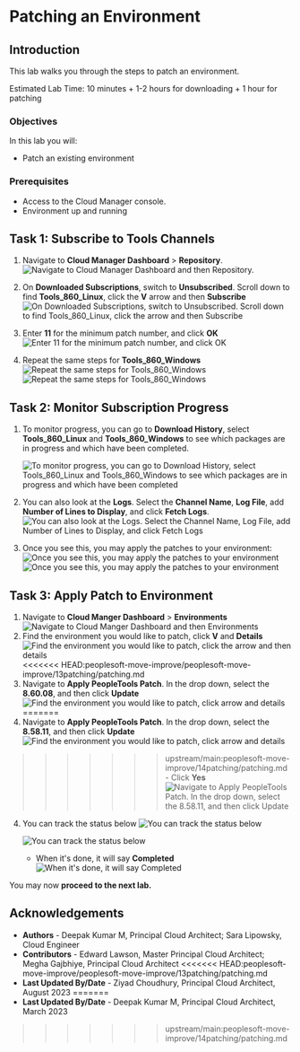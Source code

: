 # Patching an Environment

## Introduction
This lab walks you through the steps to patch an environment.

Estimated Lab Time: 10 minutes + 1-2 hours for downloading + 1 hour for patching

### Objectives
In this lab you will:
* Patch an existing environment

### Prerequisites
- Access to the Cloud Manager console.
- Environment up and running

## Task 1: Subscribe to Tools Channels

1.  Navigate to **Cloud Manager Dashboard** > **Repository**. 
    ![Navigate to Cloud Manager Dashboard and then Repository.](./images/repo.png "")

2.  On **Downloaded Subscriptions**, switch to **Unsubscribed**. Scroll down to find **Tools\_860\_Linux**, click the **V** arrow and then **Subscribe**
    ![On Downloaded Subscriptions, switch to Unsubscribed. Scroll down to find Tools_860_Linux, click the arrow and then Subscribe](./images/linsubscribe.png "")


3. Enter **11** for the minimum patch number, and click **OK**
    ![Enter 11 for the minimum patch number, and click OK](./images/linpatchnum.png "")

4. Repeat the same steps for **Tools\_860\_Windows**
    ![Repeat the same steps for Tools_860_Windows](./images/winsubscribe.png "")
    ![Repeat the same steps for Tools_860_Windows](./images/winpatchnum.png "")

## Task 2: Monitor Subscription Progress

1. To monitor progress, you can go to **Download History**, select **Tools\_860\_Linux** and **Tools\_860\_Windows** to see which packages are in progress and which have been completed.

    ![To monitor progress, you can go to Download History, select Tools_860_Linux and Tools_860_Windows to see which packages are in progress and which have been completed](./images/patchlist.png "")
2. You can also look at the **Logs**. Select the **Channel Name**, **Log File**, add **Number of Lines to Display**, and click **Fetch Logs**.
    ![You can also look at the Logs. Select the Channel Name, Log File, add Number of Lines to Display, and click Fetch Logs](./images/logs.png "")

3. Once you see this, you may apply the patches to your environment:
    ![Once you see this, you may apply the patches to your environment](./images/860Linuxdone.png "")
    ![Once you see this, you may apply the patches to your environment](./images/860Windowsdone.png "")
## Task 3: Apply Patch to Environment

1. Navigate to **Cloud Manger Dashboard** > **Environments**
    ![Navigate to Cloud Manger Dashboard and then Environments](./images/env.png "")
2. Find the environment you would like to patch, click **V** and **Details**
    ![Find the environment you would like to patch, click the arrow and then details](./images/details.png "")
<<<<<<< HEAD:peoplesoft-move-improve/peoplesoft-move-improve/13patching/patching.md
3. Navigate to **Apply PeopleTools Patch**. In the drop down, select the **8.60.08**, and then click **Update**
    ![Find the environment you would like to patch, click arrow and details](./images/patch60.png.png "")
=======
3. Navigate to **Apply PeopleTools Patch**. In the drop down, select the **8.58.11**, and then click **Update**
    ![Find the environment you would like to patch, click arrow and details](./images/patch58.png "")
>>>>>>> upstream/main:peoplesoft-move-improve/14patching/patching.md
    - Click **Yes**
    ![Navigate to Apply PeopleTools Patch. In the drop down, select the 8.58.11, and then click Update](./images/yes60.png "")
4. You can track the status below 
    ![You can track the status below](./images/status60.png "")

    ![You can track the status below](./images/status60additional.png "")
    - When it's done, it will say **Completed**
    ![When it's done, it will say Completed](./images/complete60.png "")
   
You may now **proceed to the next lab.**



## Acknowledgements
* **Authors** - Deepak Kumar M, Principal Cloud Architect; Sara Lipowsky, Cloud Engineer
* **Contributors** - Edward Lawson, Master Principal Cloud Architect; Megha Gajbhiye, Principal Cloud Architect
<<<<<<< HEAD:peoplesoft-move-improve/peoplesoft-move-improve/13patching/patching.md
* **Last Updated By/Date** - Ziyad Choudhury, Principal Cloud Architect, August 2023
=======
* **Last Updated By/Date** - Deepak Kumar M, Principal Cloud Architect, March 2023
>>>>>>> upstream/main:peoplesoft-move-improve/14patching/patching.md

